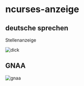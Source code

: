 # ncurses-anzeige
## deutsche sprechen
Stellenanzeige

![dick](https://c8.alamy.com/comp/2F71TH8/young-caucasian-woman-holding-germany-flag-and-passport-smiling-and-laughing-hard-out-loud-because-funny-crazy-joke-2F71TH8.jpg)
## GNAA

![gnaa](https://upload.wikimedia.org/wikipedia/commons/9/97/Gnaa-logo.png)
